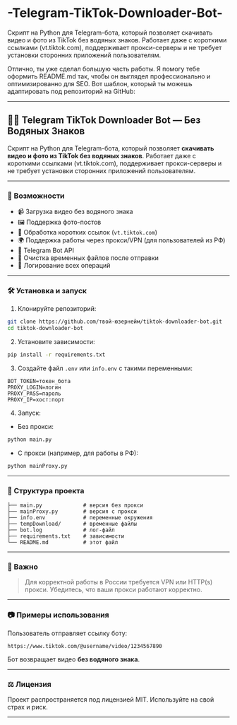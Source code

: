 # -Telegram-TikTok-Downloader-Bot-
Скрипт на Python для Telegram-бота, который позволяет скачивать видео и фото из TikTok без водяных знаков. Работает даже с короткими ссылками (vt.tiktok.com), поддерживает прокси-серверы и не требует установки сторонних приложений пользователям.

Отлично, ты уже сделал большую часть работы. Я помогу тебе оформить README.md так, чтобы он выглядел профессионально и оптимизированно для SEO. Вот шаблон, который ты можешь адаптировать под репозиторий на GitHub:

---

## 🕵️‍♂️ Telegram TikTok Downloader Bot — Без Водяных Знаков

Скрипт на Python для Telegram-бота, который позволяет **скачивать видео и фото из TikTok без водяных знаков**. Работает даже с короткими ссылками (vt.tiktok.com), поддерживает прокси-серверы и не требует установки сторонних приложений пользователям.

---

### 🚀 Возможности

- 📹 Загрузка видео без водяного знака
- 🖼️ Поддержка фото-постов
- 🔗 Обработка коротких ссылок (`vt.tiktok.com`)
- 🌍 Поддержка работы через прокси/VPN (для пользователей из РФ)
- 🤖 Telegram Bot API
- 🧼 Очистка временных файлов после отправки
- 🧾 Логирование всех операций

---

### 🛠️ Установка и запуск

1. Клонируйте репозиторий:

```bash
git clone https://github.com/твой-юзернейм/tiktok-downloader-bot.git
cd tiktok-downloader-bot
```

2. Установите зависимости:

```bash
pip install -r requirements.txt
```

3. Создайте файл `.env` или `info.env` с такими переменными:

```
BOT_TOKEN=токен_бота
PROXY_LOGIN=логин
PROXY_PASS=пароль
PROXY_IP=хост:порт
```

4. Запуск:

- Без прокси:

```bash
python main.py
```

- С прокси (например, для работы в РФ):

```bash
python mainProxy.py
```

---

### 📂 Структура проекта

```text
├── main.py             # версия без прокси
├── mainProxy.py        # версия с прокси
├── info.env            # переменные окружения
├── tempDownload/       # временные файлы
├── bot.log             # лог-файл
├── requirements.txt    # зависимости
└── README.md           # этот файл
```

---

### 🔐 Важно

> Для корректной работы в России требуется VPN или HTTP(s) прокси. Убедитесь, что ваши прокси работают корректно.

---

### 📷 Примеры использования

Пользователь отправляет ссылку боту:
```
https://www.tiktok.com/@username/video/1234567890
```

Бот возвращает видео **без водяного знака**.

---

### ⚖️ Лицензия

Проект распространяется под лицензией MIT. Используйте на свой страх и риск.

---


